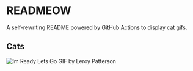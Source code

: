 # READMEOW

A self-rewriting README powered by GitHub Actions to display cat gifs.

## Cats

![Im Ready Lets Go GIF by Leroy Patterson](https://media2.giphy.com/media/CjmvTCZf2U3p09Cn0h/200.gif?cid=9acd02da1l1w24k97rlfhxuukydho1icpc5dy6e2p0axarf6&ep=v1_gifs_search&rid=200.gif&ct=g)
